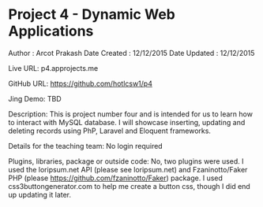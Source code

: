 # Project 4 - Dynamic Web Applications

Author       : Arcot Prakash
Date Created : 12/12/2015
Date Updated : 12/12/2015

Live URL: p4.approjects.me

GitHub URL: https://github.com/hotlcsw1/p4

Jing Demo: TBD

Description:
This is project number four and is intended for us to learn how to interact with MySQL database.  I will showcase inserting, updating and deleting records using PhP, Laravel and Eloquent frameworks.

Details for the teaching team:
No login required

Plugins, libraries, package or outside code:
No, two plugins were used.  I used the loripsum.net API (please see loripsum.net) and Fzaninotto/Faker PHP (please https://github.com/fzaninotto/Faker) package.  I used css3buttongenerator.com to help me create a button css, though I did end up updating it later.  

